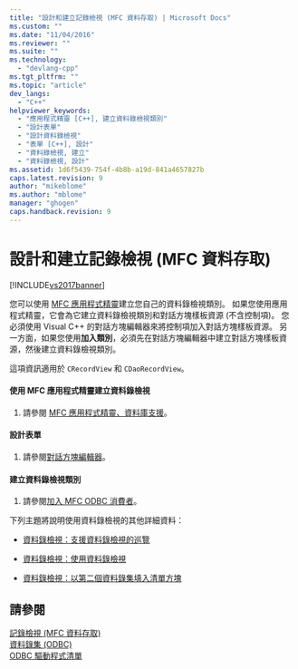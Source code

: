 ```yaml
---
title: "設計和建立記錄檢視 (MFC 資料存取) | Microsoft Docs"
ms.custom: ""
ms.date: "11/04/2016"
ms.reviewer: ""
ms.suite: ""
ms.technology: 
  - "devlang-cpp"
ms.tgt_pltfrm: ""
ms.topic: "article"
dev_langs: 
  - "C++"
helpviewer_keywords: 
  - "應用程式精靈 [C++], 建立資料錄檢視類別"
  - "設計表單"
  - "設計資料錄檢視"
  - "表單 [C++], 設計"
  - "資料錄檢視, 建立"
  - "資料錄檢視, 設計"
ms.assetid: 1d6f5439-754f-4b8b-a19d-841a4657827b
caps.latest.revision: 9
author: "mikeblome"
ms.author: "mblome"
manager: "ghogen"
caps.handback.revision: 9
---
```

# 設計和建立記錄檢視 (MFC 資料存取)
[!INCLUDE[vs2017banner](../assembler/inline/includes/vs2017banner.md)]

您可以使用 [MFC 應用程式精靈](../mfc/reference/database-support-mfc-application-wizard.md)建立您自己的資料錄檢視類別。  如果您使用應用程式精靈，它會為它建立資料錄檢視類別和對話方塊樣板資源 \(不含控制項\)。  您必須使用 Visual C\+\+ 的對話方塊編輯器來將控制項加入對話方塊樣板資源。  另一方面，如果您使用**加入類別**，必須先在對話方塊編輯器中建立對話方塊樣板資源，然後建立資料錄檢視類別。  
  
 這項資訊適用於 `CRecordView` 和 `CDaoRecordView`。  
  
#### 使用 MFC 應用程式精靈建立資料錄檢視  
  
1.  請參閱 [MFC 應用程式精靈、資料庫支援](../mfc/reference/database-support-mfc-application-wizard.md)。  
  
#### 設計表單  
  
1.  請參閱[對話方塊編輯器](../mfc/dialog-editor.md)。  
  
#### 建立資料錄檢視類別  
  
1.  請參閱[加入 MFC ODBC 消費者](../mfc/reference/adding-an-mfc-odbc-consumer.md)。  
  
 下列主題將說明使用資料錄檢視的其他詳細資料：  
  
-   [資料錄檢視：支援資料錄檢視的巡覽](../data/supporting-navigation-in-a-record-view-mfc-data-access.md)  
  
-   [資料錄檢視：使用資料錄檢視](../data/using-a-record-view-mfc-data-access.md)  
  
-   [資料錄檢視：以第二個資料錄集填入清單方塊](../data/filling-a-list-box-from-a-second-recordset-mfc-data-access.md)  
  
## 請參閱  
 [記錄檢視 \(MFC 資料存取\)](../data/record-views-mfc-data-access.md)   
 [資料錄集 \(ODBC\)](../data/odbc/recordset-odbc.md)   
 [ODBC 驅動程式清單](../data/odbc/odbc-driver-list.md)